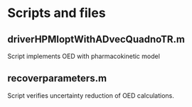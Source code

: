# Scripts and files
## driverHPMIoptWithADvecQuadnoTR.m
Script implements OED with pharmacokinetic model 

## recoverparameters.m
Script verifies uncertainty reduction of OED calculations.
